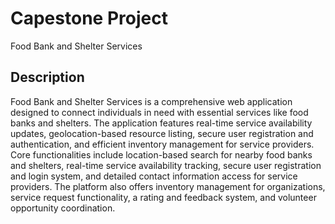 # Capestone Project

Food Bank and Shelter Services

## Description

Food Bank and Shelter Services is a comprehensive web application designed to connect individuals in need with essential services like food banks and shelters. The application features real-time service availability updates, geolocation-based resource listing, secure user registration and authentication, and efficient inventory management for service providers. Core functionalities include location-based search for nearby food banks and shelters, real-time service availability tracking, secure user registration and login system, and detailed contact information access for service providers. The platform also offers inventory management for organizations, service request functionality, a rating and feedback system, and volunteer opportunity coordination.
